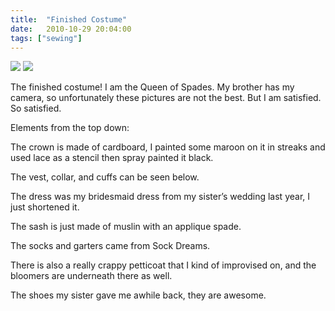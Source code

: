 ```yaml
---
title:  "Finished Costume"
date:   2010-10-29 20:04:00
tags: ["sewing"]
---
```


<img src="/uploads/2010/10/finished01.jpg">
<img src="/uploads/2010/10/finished02.jpg">


The finished costume! I am the Queen of Spades. My brother has my camera, so unfortunately these pictures are not the best. But I am satisfied. So satisfied.

Elements from the top down:

The crown is made of cardboard, I painted some maroon on it in streaks and used lace as a stencil then spray painted it black.

The vest, collar, and cuffs can be seen below.

The dress was my bridesmaid dress from my sister’s wedding last year, I just shortened it.

The sash is just made of muslin with an applique spade.

The socks and garters came from Sock Dreams.

There is also a really crappy petticoat that I kind of improvised on, and the bloomers are underneath there as well.

The shoes my sister gave me awhile back, they are awesome.
